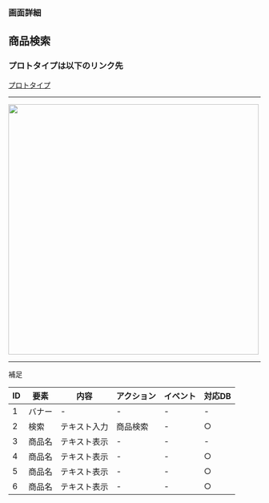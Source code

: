 ### 画面詳細
## 商品検索
### プロトタイプは以下のリンク先
[プロトタイプ](https://www.figma.com/file/2EstFnFmPKiJOQWXGrrG7b/Untitled?node-id=3%3A10)

******


<img src="../img/page 2.png" width="500">


******


補足

|ID|要素|内容|アクション|イベント|対応DB|
|--|--|--|--|--|--|
|1|バナー|-|-|-|-|
|2|検索|テキスト入力|商品検索|-|○|
|3|商品名|テキスト表示|-|-|-|
|4|商品名|テキスト表示|-|-|○|
|5|商品名|テキスト表示|-|-|○|
|6|商品名|テキスト表示|-|-|○|





